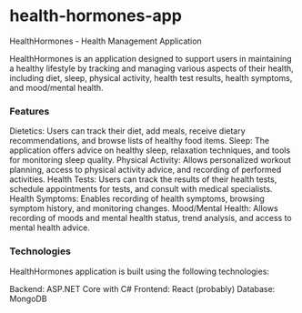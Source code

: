 # health-hormones-app
HealthHormones - Health Management Application

HealthHormones is an application designed to support users in maintaining a healthy lifestyle by tracking and managing various aspects of their health, including diet, sleep, physical activity, health test results, health symptoms, and mood/mental health.

### Features
Dietetics: Users can track their diet, add meals, receive dietary recommendations, and browse lists of healthy food items.
Sleep: The application offers advice on healthy sleep, relaxation techniques, and tools for monitoring sleep quality.
Physical Activity: Allows personalized workout planning, access to physical activity advice, and recording of performed activities.
Health Tests: Users can track the results of their health tests, schedule appointments for tests, and consult with medical specialists.
Health Symptoms: Enables recording of health symptoms, browsing symptom history, and monitoring changes.
Mood/Mental Health: Allows recording of moods and mental health status, trend analysis, and access to mental health advice.
### Technologies
HealthHormones application is built using the following technologies:

Backend: ASP.NET Core with C#
Frontend: React (probably)
Database: MongoDB
